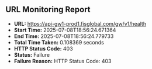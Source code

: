 ## URL Monitoring Report

- **URL:** https://api-gw1-prod1.fisglobal.com/gw/v1/health
- **Start Time:** 2025-07-08T18:56:24.671364
- **End Time:** 2025-07-08T18:56:24.779733
- **Total Time Taken:** 0.108369 seconds
- **HTTP Status Code:** 403
- **Status:** Failure
- **Failure Reason:** HTTP Status Code: 403
